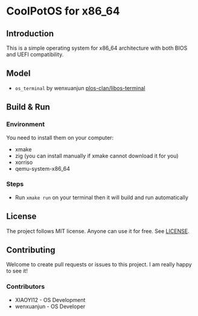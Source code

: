 # CoolPotOS for x86_64

## Introduction

This is a simple operating system for x86_64 architecture with both BIOS and UEFI compatibility.

## Model

* `os_terminal` by wenxuanjun [plos-clan/libos-terminal](https://github.com/plos-clan/libos-terminal)

## Build & Run

### Environment

You need to install them on your computer:

- xmake
- zig (you can install manually if xmake cannot download it for you)
- xorriso
- qemu-system-x86_64

### Steps

- Run `xmake run` on your terminal then it will build and run automatically

## License

The project follows MIT license. Anyone can use it for free. See [LICENSE](LICENSE).

## Contributing

Welcome to create pull requests or issues to this project. I am really happy to see it!

### Contributors

* XIAOYI12 - OS Development
* wenxuanjun - OS Developer
